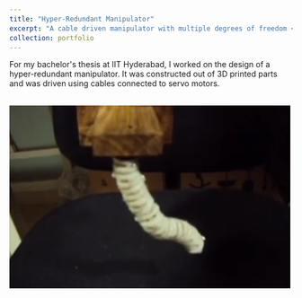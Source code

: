 ```yaml
---
title: "Hyper-Redundant Manipulator"
excerpt: "A cable driven manipulator with multiple degrees of freedom <br/><img src='/images/projectImages/Manipulator_500x300.png'>"
collection: portfolio
---
```


For my bachelor's thesis at IIT Hyderabad, I worked on the design of a hyper-redundant manipulator. It was constructed out of 3D printed parts and was driven using cables connected to servo motors. 

<br/><img src='/images/projectImages/Manipulator_500x300.png'>